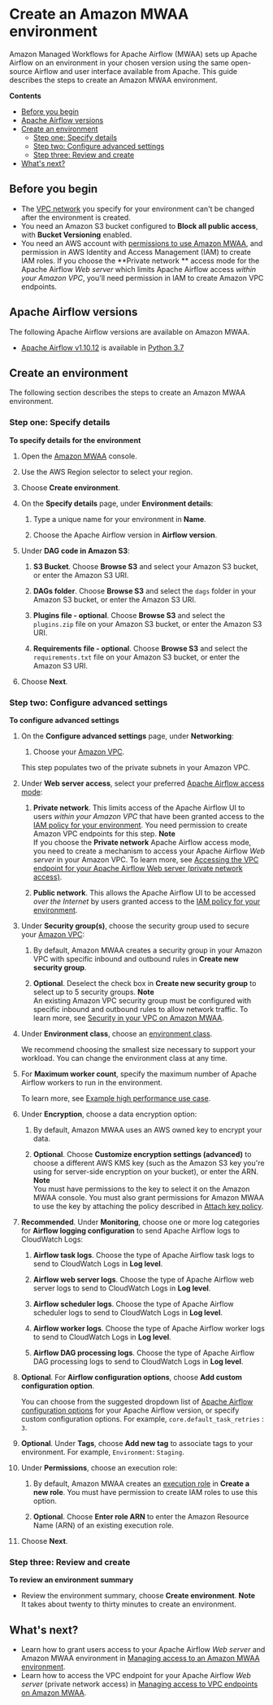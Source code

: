 # Create an Amazon MWAA environment<a name="create-environment"></a>

Amazon Managed Workflows for Apache Airflow \(MWAA\) sets up Apache Airflow on an environment in your chosen version using the same open\-source Airflow and user interface available from Apache\. This guide describes the steps to create an Amazon MWAA environment\.

**Contents**
+ [Before you begin](#create-environment-before)
+ [Apache Airflow versions](#create-environment-regions-aa-versions)
+ [Create an environment](#create-environment-start)
  + [Step one: Specify details](#create-environment-start-details)
  + [Step two: Configure advanced settings](#create-environment-start-advanced)
  + [Step three: Review and create](#create-environment-start-review)
+ [What's next?](#mwaa-env-next-up)

## Before you begin<a name="create-environment-before"></a>
+ The [VPC network](vpc-create.md) you specify for your environment can't be changed after the environment is created\.
+ You need an Amazon S3 bucket configured to **Block all public access**, with **Bucket Versioning** enabled\.
+ You need an AWS account with [permissions to use Amazon MWAA](manage-access.md), and permission in AWS Identity and Access Management \(IAM\) to create IAM roles\. If you choose the **Private network ** access mode for the Apache Airflow *Web server* which limits Apache Airflow access *within your Amazon VPC*, you'll need permission in IAM to create Amazon VPC endpoints\.

## Apache Airflow versions<a name="create-environment-regions-aa-versions"></a>

The following Apache Airflow versions are available on Amazon MWAA\.
+ [Apache Airflow v1\.10\.12](https://airflow.apache.org/docs/apache-airflow/1.10.12/) is available in [Python 3\.7](https://www.python.org/dev/peps/pep-0537/)

## Create an environment<a name="create-environment-start"></a>

The following section describes the steps to create an Amazon MWAA environment\.

### Step one: Specify details<a name="create-environment-start-details"></a>

**To specify details for the environment**

1. Open the [Amazon MWAA](https://console.aws.amazon.com/mwaa/home/) console\.

1. Use the AWS Region selector to select your region\.

1. Choose **Create environment**\.

1. On the **Specify details** page, under **Environment details**:

   1. Type a unique name for your environment in **Name**\.

   1. Choose the Apache Airflow version in **Airflow version**\.

1. Under **DAG code in Amazon S3**:

   1. **S3 Bucket**\. Choose **Browse S3** and select your Amazon S3 bucket, or enter the Amazon S3 URI\.

   1. **DAGs folder**\. Choose **Browse S3** and select the `dags` folder in your Amazon S3 bucket, or enter the Amazon S3 URI\.

   1. **Plugins file \- optional**\. Choose **Browse S3** and select the `plugins.zip` file on your Amazon S3 bucket, or enter the Amazon S3 URI\.

   1. **Requirements file \- optional**\. Choose **Browse S3** and select the `requirements.txt` file on your Amazon S3 bucket, or enter the Amazon S3 URI\.

1. Choose **Next**\. 

### Step two: Configure advanced settings<a name="create-environment-start-advanced"></a>

**To configure advanced settings**

1. On the **Configure advanced settings** page, under **Networking**:

   1. Choose your [Amazon VPC](vpc-create.md)\.

     This step populates two of the private subnets in your Amazon VPC\.

1. Under **Web server access**, select your preferred [Apache Airflow access mode](configuring-networking.md):

   1. **Private network**\. This limits access of the Apache Airflow UI to users *within your Amazon VPC* that have been granted access to the [IAM policy for your environment](access-policies.md)\. You need permission to create Amazon VPC endpoints for this step\.
**Note**  
If you choose the **Private network** Apache Airflow access mode, you need to create a mechanism to access your Apache Airflow *Web server* in your Amazon VPC\. To learn more, see [Accessing the VPC endpoint for your Apache Airflow Web server \(private network access\)](vpc-vpe-access.md#vpc-vpe-access-endpoints)\.

   1. **Public network**\. This allows the Apache Airflow UI to be accessed *over the Internet* by users granted access to the [IAM policy for your environment](access-policies.md)\.

1. Under **Security group\(s\)**, choose the security group used to secure your [Amazon VPC](vpc-create.md):

   1. By default, Amazon MWAA creates a security group in your Amazon VPC with specific inbound and outbound rules in **Create new security group**\.

   1. **Optional**\. Deselect the check box in **Create new security group** to select up to 5 security groups\.
**Note**  
An existing Amazon VPC security group must be configured with specific inbound and outbound rules to allow network traffic\. To learn more, see [Security in your VPC on Amazon MWAA](vpc-security.md)\.

1. Under **Environment class**, choose an [environment class](environment-class.md)\.

   We recommend choosing the smallest size necessary to support your workload\. You can change the environment class at any time\.

1. For **Maximum worker count**, specify the maximum number of Apache Airflow workers to run in the environment\.

   To learn more, see [Example high performance use case](mwaa-autoscaling.md#mwaa-autoscaling-high-volume)\.

1. Under **Encryption**, choose a data encryption option:

   1. By default, Amazon MWAA uses an AWS owned key to encrypt your data\.

   1. **Optional**\. Choose **Customize encryption settings \(advanced\)** to choose a different AWS KMS key \(such as the Amazon S3 key you're using for server\-side encryption on your bucket\), or enter the ARN\.
**Note**  
You must have permissions to the key to select it on the Amazon MWAA console\. You must also grant permissions for Amazon MWAA to use the key by attaching the policy described in [Attach key policy](custom-keys-certs.md#custom-keys-certs-grant-policies-attach)\.

1. **Recommended**\. Under **Monitoring**, choose one or more log categories for **Airflow logging configuration** to send Apache Airflow logs to CloudWatch Logs:

   1. **Airflow task logs**\. Choose the type of Apache Airflow task logs to send to CloudWatch Logs in **Log level**\.

   1. **Airflow web server logs**\. Choose the type of Apache Airflow web server logs to send to CloudWatch Logs in **Log level**\.

   1. **Airflow scheduler logs**\. Choose the type of Apache Airflow scheduler logs to send to CloudWatch Logs in **Log level**\.

   1. **Airflow worker logs**\. Choose the type of Apache Airflow worker logs to send to CloudWatch Logs in **Log level**\.

   1. **Airflow DAG processing logs**\. Choose the type of Apache Airflow DAG processing logs to send to CloudWatch Logs in **Log level**\.

1. **Optional**\. For **Airflow configuration options**, choose **Add custom configuration option**\.

   You can choose from the suggested dropdown list of [Apache Airflow configuration options](configuring-env-variables.md) for your Apache Airflow version, or specify custom configuration options\. For example, `core.default_task_retries` : `3`\.

1. **Optional**\. Under **Tags**, choose **Add new tag** to associate tags to your environment\. For example, `Environment`: `Staging`\.

1. Under **Permissions**, choose an execution role:

   1. By default, Amazon MWAA creates an [execution role](mwaa-create-role.md) in **Create a new role**\. You must have permission to create IAM roles to use this option\.

   1. **Optional**\. Choose **Enter role ARN** to enter the Amazon Resource Name \(ARN\) of an existing execution role\.

1. Choose **Next**\.

### Step three: Review and create<a name="create-environment-start-review"></a>

**To review an environment summary**
+ Review the environment summary, choose **Create environment**\.
**Note**  
It takes about twenty to thirty minutes to create an environment\.

## What's next?<a name="mwaa-env-next-up"></a>
+ Learn how to grant users access to your Apache Airflow *Web server* and Amazon MWAA environment in [Managing access to an Amazon MWAA environment](manage-access.md)\.
+ Learn how to access the VPC endpoint for your Apache Airflow *Web server* \(private network access\) in [Managing access to VPC endpoints on Amazon MWAA](vpc-vpe-access.md)\.